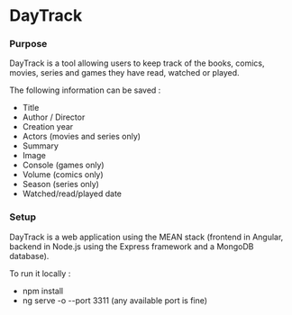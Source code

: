 
# DayTrack

### Purpose

DayTrack is a tool allowing users to keep track of the books, comics, movies, series and games they have read, watched or played.

The following information can be saved :
  - Title
  - Author / Director
  - Creation year
  - Actors (movies and series only)
  - Summary
  - Image
  - Console (games only)
  - Volume (comics only)
  - Season (series only)
  - Watched/read/played date


### Setup

DayTrack is a web application using the MEAN stack (frontend in Angular, backend in Node.js using the Express framework and a MongoDB database).

To run it locally :
 - npm install
 - ng serve -o --port 3311   (any available port is fine)

